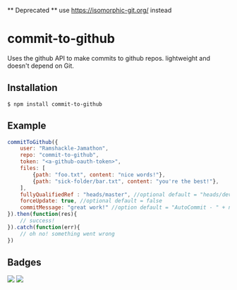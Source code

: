 ** Deprecated ** use https://isomorphic-git.org/ instead

# commit-to-github
Uses the github API to make commits to github repos. lightweight and doesn't depend on Git.

## Installation

```
$ npm install commit-to-github
```

## Example

```javascript
commitToGithub({
	user: "Ramshackle-Jamathon",
	repo: "commit-to-github",
	token: "<a-github-oauth-token>",
	files: [
		{path: "foo.txt", content: "nice words!"},
		{path: "sick-folder/bar.txt", content: "you're the best!"},
	],
	fullyQualifiedRef : "heads/master", //optional default = "heads/dev"
	forceUpdate: true, //optional default = false
	commitMessage: "great work!" //option default = "AutoCommit - " + new Date().getTime().toString();
}).then(function(res){
	// success!
}).catch(function(err){
	// oh no! something went wrong
})
```

## Badges

![](https://img.shields.io/badge/license-MIT-blue.svg)
![](https://img.shields.io/badge/status-stable-green.svg)
